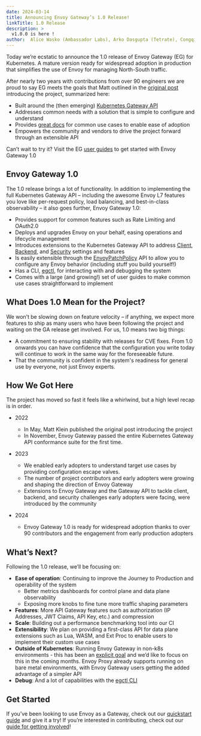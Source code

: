 ```yaml
---
date: 2024-03-14
title: Announcing Envoy Gateway’s 1.0 Release!
linkTitle: 1.0 Release
description: >
  v1.0.0 is here !
author:  Alice Wasko (Ambassador Labs), Arko Dasgupta (Tetrate), Congqi Zhu (CECloud), Guy Daich (SAP), Huabing Zhao (Tetrate), Jianpeng He (Tetrate), Xunzhuo Liu (Tencent)
---
```


Today we’re ecstatic to announce the 1.0 release of Envoy Gateway (EG) for Kubernetes. A mature version ready for widespread adoption in production that simplifies the use of Envoy for managing North-South traffic. 

After nearly two years with contributions from over 90 engineers we are proud to say EG meets the goals that Matt outlined in the [original post](https://blog.envoyproxy.io/introducing-envoy-gateway-ad385cc59532) introducing the project, summarized here:
* Built around the (then emerging) [Kubernetes Gateway API](https://gateway-api.sigs.k8s.io)
* Addresses common needs with a solution that is simple to configure and understand
* Provides [great docs](/v1.0.1/user/) for common use cases to enable ease of adoption
* Empowers the community and vendors to drive the project forward through an extensible API

Can’t wait to try it? Visit the EG [user guides](/v1.0.1/user/) to get started with Envoy Gateway 1.0

## Envoy Gateway 1.0

The 1.0 release brings a lot of functionality. In addition to implementing the full Kubernetes Gateway API – including the awesome Envoy L7 features you love like per-request policy, load balancing, and best-in-class observability – it also goes further, Envoy Gateway 1.0:
* Provides support for common features such as Rate Limiting and OAuth2.0
* Deploys and upgrades Envoy on your behalf, easing operations and lifecycle management
* Introduces extensions to the Kubernetes Gateway API to address [Client](/v1.0.1/api/extension_types#clienttrafficpolicy), [Backend](/v1.0.1/api/extension_types#backendtrafficpolicy), and [Security](/v1.0.1/api/extension_types#securitypolicy) settings and features
* Is easily extensible through the [EnvoyPatchPolicy](/v1.0.1/user/extensibility/envoy-patch-policy/) API to allow you to configure any Envoy behavior (including stuff you build yourself!)
* Has a CLI, [egctl](/v1.0.1/user/operations/egctl/), for interacting with and debugging the system
* Comes with a large (and growing!) set of user guides to make common use cases straightforward to implement

## What Does 1.0 Mean for the Project?

We won’t be slowing down on feature velocity – if anything, we expect more features to ship as many users who have been following the project and waiting on the GA release get involved. For us, 1.0 means two big things:
* A commitment to ensuring stability with releases for CVE fixes. From 1.0 onwards you can have confidence that the configuration you write today will continue to work in the same way for the foreseeable future.
* That the community is confident in the system's readiness for general use by everyone, not just Envoy experts.

## How We Got Here

The project has moved so fast it feels like a whirlwind, but a high level recap is in order.

* 2022
  * In May, Matt Klein published the original post introducing the project
  * In November, Envoy Gateway passed the entire Kubernetes Gateway API conformance suite for the first time.

* 2023
  * We enabled early adopters to understand target use cases by providing configuration escape valves.
  * The number of project contributors and early adopters were growing and shaping the direction of Envoy Gateway
  * Extensions to Envoy Gateway and the Gateway API to tackle client, backend, and security challenges early adopters were facing, were introduced by the community

* 2024
  * Envoy Gateway 1.0 is ready for widespread adoption thanks to over 90 contributors and the engagement from early production adopters

## What’s Next?

Following the 1.0 release, we’ll be focusing on:
* **Ease of operation**: Continuing to improve the Journey to Production and operability of the system
  * Better metrics dashboards for control plane and data plane observability
  * Exposing more knobs to fine tune more traffic shaping parameters
* **Features**: More API Gateway features such as authorization (IP Addresses, JWT Claims, API Key, etc.) and compression
* **Scale**: Building out a performance benchmarking tool into our CI
* **Extensibility**: We plan on providing a first-class API for data plane extensions such as Lua, WASM, and Ext Proc to enable users to implement their custom use cases
* **Outside of Kubernetes**: Running Envoy Gateway in non-k8s environments - this has been an [explicit goal](/v1.0.1/contributions/design/goals#all-environments) and we’d like to focus on this in the coming months. Envoy Proxy already supports running on bare metal environments, with Envoy Gateway users getting the added advantage of a simpler API
* **Debug**: And a lot of capabilities with the [egctl CLI](/v1.0.1/user/operations/egctl/)

## Get Started
If you’ve been looking to use Envoy as a Gateway, check out our [quickstart guide](/v1.0.1/user/quickstart) and give it a try! If you’re interested in contributing, check out our [guide for getting involved](/v1.0.1/contributions/)!
